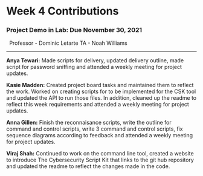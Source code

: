 # Week 4 Contributions
### Project Demo in Lab: Due November 30, 2021

&nbsp; Professor - Dominic Letarte TA - Noah Williams
***



**Anya Tewari:** Made scripts for delivery, updated delivery outline, made script for password sniffing and attended a weekly meeting for project updates.

**Kasie Madden:** Created project board tasks and maintained them to reflect the work. Worked on creating scripts for to be implemented for the CSK tool and updated the API to run those files. In addition, cleaned up the readme to reflect this week requirements and attended a weekly meeting for project updates. 

**Anna Gillen:** Finish the reconnaisance scripts, write the outline for command and control scripts, write 3 command and control scripts, fix sequence diagrams according to feedback and attended a weekly meeting for project updates.

**Viraj Shah:** Continued to work on the command line  tool, created a website to introduce The Cybersecurity  Script Kit that links to the git hub repository and updated the readme to reflect the changes made in the code.  
